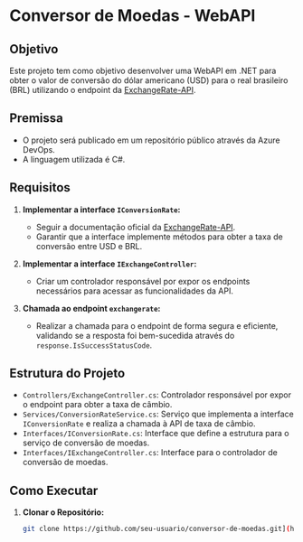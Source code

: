 # Conversor de Moedas - WebAPI

## Objetivo

Este projeto tem como objetivo desenvolver uma WebAPI em .NET para obter o valor de conversão do dólar americano (USD) para o real brasileiro (BRL) utilizando o endpoint da [ExchangeRate-API](https://v6.exchangerate-api.com).

## Premissa

- O projeto será publicado em um repositório público através da Azure DevOps.
- A linguagem utilizada é C#.

## Requisitos

1. **Implementar a interface `IConversionRate`:**
   - Seguir a documentação oficial da [ExchangeRate-API](https://www.exchangerate-api.com/docs/c-sharp-currency-api).
   - Garantir que a interface implemente métodos para obter a taxa de conversão entre USD e BRL.

2. **Implementar a interface `IExchangeController`:**
   - Criar um controlador responsável por expor os endpoints necessários para acessar as funcionalidades da API.

3. **Chamada ao endpoint `exchangerate`:**
   - Realizar a chamada para o endpoint de forma segura e eficiente, validando se a resposta foi bem-sucedida através do `response.IsSuccessStatusCode`.

## Estrutura do Projeto

- `Controllers/ExchangeController.cs`: Controlador responsável por expor o endpoint para obter a taxa de câmbio.
- `Services/ConversionRateService.cs`: Serviço que implementa a interface `IConversionRate` e realiza a chamada à API de taxa de câmbio.
- `Interfaces/IConversionRate.cs`: Interface que define a estrutura para o serviço de conversão de moedas.
- `Interfaces/IExchangeController.cs`: Interface para o controlador de conversão de moedas.

## Como Executar

1. **Clonar o Repositório:**
   ```bash
   git clone https://github.com/seu-usuario/conversor-de-moedas.git](https://github.com/Vinh0la/ConverterSolution.git
